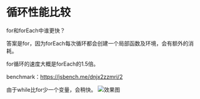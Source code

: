 # 循环性能比较

for和forEach中谁更快？

答案是for，因为forEach每次循环都会创建一个局部函数及环境，会有额外的消耗。

for循环的速度大概是forEach的1.5倍。

benchmark：https://jsbench.me/dnjx2zzmri/2

由于while比for少一个变量，会稍快。
![效果图](http://ww1.sinaimg.cn/large/006tNc79gy1g4abbwiu8aj311c0p642b.jpg)
